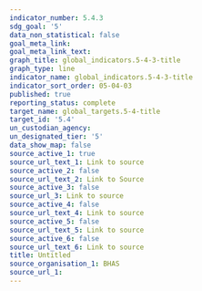 ```yaml
---
indicator_number: 5.4.3
sdg_goal: '5'
data_non_statistical: false
goal_meta_link: 
goal_meta_link_text: 
graph_title: global_indicators.5-4-3-title
graph_type: line
indicator_name: global_indicators.5-4-3-title
indicator_sort_order: 05-04-03
published: true
reporting_status: complete
target_name: global_targets.5-4-title
target_id: '5.4'
un_custodian_agency:
un_designated_tier: '5'
data_show_map: false
source_active_1: true
source_url_text_1: Link to source
source_active_2: false
source_url_text_2: Link to Source
source_active_3: false
source_url_3: Link to source
source_active_4: false
source_url_text_4: Link to source
source_active_5: false
source_url_text_5: Link to source
source_active_6: false
source_url_text_6: Link to source
title: Untitled
source_organisation_1: BHAS 
source_url_1: 
---
```


